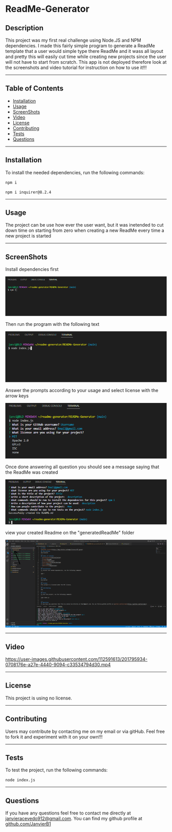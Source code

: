 
# ReadMe-Generator

## Description
This project was my first real challenge using Node.JS and NPM dependencies. I made this fairly simple program to generate a ReadMe template that a user would simple type there ReadMe and it wass all layout and pretty this will easily cut time while creating new projects since the user will not have to start from scratch. This app is not deployed therefore look at the screenshots and video tutorial for instruction on how to use it!!!
___
## Table of Contents
* [Installation](#installation)
* [Usage](#usage)
* [ScreenShots](#screenshots)
* [Video](#video)
* [License](#license)
* [Contributing](#contributing)
* [Tests](#tests)
* [Questions](#questions)
___
## Installation
To install the needed dependencies, run the following commands:
```
npm i 
```
```
npm i inquirer@8.2.4
```
___
## Usage
The project can be use how ever the user want, but it was inetended to cut down time on starting from zero when creating a new ReadMe every time a new project is started
___
## ScreenShots
Install dependencies first

![](./images/Screenshot%202022-11-14%20174009.png)

Then run the program with the following text

![](./images/Screenshot%202022-11-14%20174058.png)

Answer the prompts according to your usage and select license with the arrow keys

![](./images/Screenshot%202022-11-14%20175820.png)

Once done answering all question you should see a message saying that the ReadMe was created

![](./images/Screenshot%202022-11-14%20175942.png)

view your created Readme on the "generatedReadMe" folder

![](./images/Screenshot%202022-11-14%20180102.png)

___
## Video

https://user-images.githubusercontent.com/112591613/201795934-0708176e-a27e-4440-9094-c33534794d30.mp4

___
## License
This project is using no license.
___
## Contributing
Users may contribute by contacting me on my email or via gitHub. Feel free to fork it and experiment with it on your own!!!
___
## Tests
To test the project, run the following commands:
```
node index.js
```
___
## Questions
If you have any questions feel free to contact me directly at janvieracevedo912@gmail.com. You can find my github profile at [github.com/JanvierB1](https://github.com/JanvierB1/)
